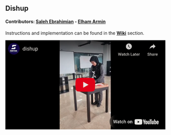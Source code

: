 ## Dishup

#### Contributors:  [Saleh Ebrahimian](https://github.com/salehprg) - [Elham Armin](https://github.com/elhamarmin)

Instructions and implementation can be found in the **[Wiki](https://github.com/FUM-Isense/dishup/wiki)** section.

<a href="https://www.youtube.com/watch?v=4DIluh28Fes&list=PL-99eIHm3V8KQ0vKQzUnINGn9VGNs8fqZ&index=4">
    <img src="https://github.com/FUM-Isense/dishup/blob/main/assets/task.png?raw=true" alt="Watch the video" width="500" />
</a>
